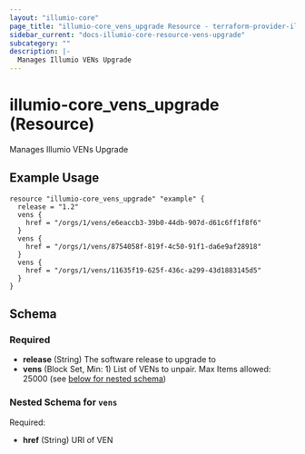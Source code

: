 ```yaml
---
layout: "illumio-core"
page_title: "illumio-core_vens_upgrade Resource - terraform-provider-illumio-core"
sidebar_current: "docs-illumio-core-resource-vens-upgrade"
subcategory: ""
description: |-
  Manages Illumio VENs Upgrade
---
```


# illumio-core_vens_upgrade (Resource)

Manages Illumio VENs Upgrade

Example Usage
------------

```hcl
resource "illumio-core_vens_upgrade" "example" {
  release = "1.2"
  vens {
    href = "/orgs/1/vens/e6eaccb3-39b0-44db-907d-d61c6ff1f8f6"
  }
  vens {
    href = "/orgs/1/vens/8754058f-819f-4c50-91f1-da6e9af28918"
  }
  vens {
    href = "/orgs/1/vens/11635f19-625f-436c-a299-43d1883145d5"
  }
}
```

## Schema

### Required

- **release** (String) The software release to upgrade to
- **vens** (Block Set, Min: 1) List of VENs to unpair. Max Items allowed: 25000 (see [below for nested schema](#nestedblock--vens))

<a id="nestedblock--vens"></a>
### Nested Schema for `vens`

Required:

- **href** (String) URI of VEN


